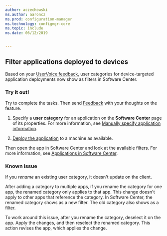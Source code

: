 ```yaml
---
author: aczechowski
ms.author: aaroncz
ms.prod: configuration-manager
ms.technology: configmgr-core
ms.topic: include
ms.date: 06/12/2019


---
```


## <a name="bkmk_appcategory"></a> Filter applications deployed to devices

<!--4451056-->

Based on your [UserVoice feedback](https://configurationmanager.uservoice.com/forums/300492-ideas/suggestions/13252563-software-center-add-categories-to-maching-targett), user categories for device-targeted application deployments now show as filters in Software Center.

### Try it out!

Try to complete the tasks. Then send [Feedback](/sccm/core/understand/find-help#product-feedback) with your thoughts on the feature.

1. Specify a **user category** for an application on the **Software Center** page of its properties. For more information, see [Manually specify application information](/sccm/apps/deploy-use/create-applications#bkmk_manual-app).

1. [Deploy the application](/sccm/apps/deploy-use/deploy-applications) to a machine as available.

Then open the app in Software Center and look at the available filters. For more information, see [Applications in Software Center](/sccm/core/understand/software-center#applications).

### Known issue

<!-- 4726793 -->

If you *rename* an existing user category, it doesn't update on the client.

After adding a category to multiple apps, if you rename the category for one app, the renamed category only applies to that app. This change doesn't apply to other apps that reference the category. In Software Center, the renamed category shows as a new filter. The old category also shows as a filter.

To work around this issue, after you rename the category, deselect it on the app. Apply the changes, and then reselect the renamed category. This action revises the app, which applies the change.
